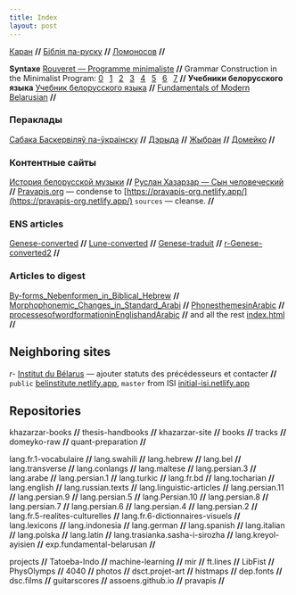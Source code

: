 ```yaml
---
title: Index
layout: post
---
```



[Каран](quran) **//**
[Біблія па-руску](bible-russian)  **//**
[Ломоносов](Lomonossov)  **//**



**Syntaxe** [Rouveret — Programme minimaliste](rouveret/mobile/5602)  **//** 
Grammar Construction in the Minimalist Program: [0](minimalist/jherring-0)  [1](minimalist/jherring-1)  [2](minimalist/jherring-2)  [3](minimalist/jherring-3)  [4](minimalist/jherring-4)  [5](minimalist/jherring-5)  [6](minimalist/jherring-6)  [7](minimalist/jherring-7) **//**
**Учебники белорусского языка**
[Учебник белорусского языка](Uch-bel-movy-Kryv)  **//**
[Fundamentals of Modern Belarusian](https://s17.netlify.app/) **//**

### Пераклады
[Сабака Баскервіляў па-ўкраінску](Sobaka_Baskerviliv_vyd_2010)  **//**
[Дэрыда](Derrida)  **//**
[Жыбран](Jibran)  **//**
[Домейко](Domeyko)  **//**

### Контентные сайты

[История белорусской музыки](ИСТОРИЯ-белорусской-музыки)  **//**
[Руслан Хазарзар — Сын человеческий](https://khazarzar.netlify.app/) **//**
[Pravapis.org](https://Pravapis.org) — condense to [https://pravapis-org.netlify.app/](https://pravapis-org.netlify.app/) `sources` — cleanse. **//**


### ENS articles 

[Genese-converted](ENS-articles/Genese-converted)  **//**
[Lune-converted](ENS-articles/Lune-converted)  **//**
[Genese-traduit](ENS-articles/Genese-traduit)  **//**
[r-Genese-converted2](ENS-articles/r-Genese-converted2)  **//**

### Articles to digest

[By-forms_Nebenformen_in_Biblical_Hebrew](articles-to-digest/%3fBy-forms_Nebenformen_in_Biblical_Hebrew.pdf)  **//**
[Morphophonemic_Changes_in_Standard_Arabi](articles-to-digest/Morphophonemic_Changes_in_Standard_Arabi.pdf)  **//**
[PhonesthemesinArabic](articles-to-digest/PhonesthemesinArabic.pdf)  **//**
[processesofwordformationinEnglishandArabic](articles-to-digest/processesofwordformationinEnglishandArabic.pdf)  **//**
and all the rest [index.html](articles-to-digest/)  **//**

## Neighboring sites

*r-* [Institut du Bélarus](https://institut-belarus.netlify.app/) — ajouter statuts des précédesseurs et contacter **//**
`public` [belinstitute.netlify.app](https://belinstitute.netlify.app/), `master` from ISI [initial-isi.netlify.app](https://initial-isi.netlify.app/)

## Repositories
khazarzar-books  **//**
thesis-handbooks  **//**
khazarzar-site  **//**
books  **//**
tracks  **//**
domeyko-raw  **//**
quant-preparation  **//**

lang.fr.1-vocabulaire  **//**
lang.swahili  **//**
lang.hebrew  **//**
lang.bel  **//**
lang.transverse  **//**
lang.conlangs  **//**
lang.maltese  **//**
lang.persian.3  **//**
lang.arabe  **//**
lang.persian.1  **//**
lang.turkic  **//**
lang.fr.bd  **//**
lang.tocharian  **//**
lang.english  **//**
lang.russian.texts  **//**
lang.linguistic-articles  **//**
lang.persian.11  **//**
lang.persian.9  **//**
lang.persian.5  **//**
lang.Persian.10  **//**
lang.persian.8  **//**
lang.persian.7  **//**
lang.persian.6  **//**
lang.persian.4  **//**
lang.persian.2  **//**
lang.fr.5-realites-culturelles  **//**
lang.fr.6-dictionnaires-visuels  **//**
lang.lexicons  **//**
lang.indonesia  **//**
lang.german  **//**
lang.spanish  **//**
lang.italian  **//**
lang.polska  **//**
lang.latin  **//**
lang.trasianka.sasha-i-sirozha  **//**
lang.kreyol-ayisien  **//**
exp.fundamental-belarusan  **//**

projects  **//**
Tatoeba-Indo  **//**
machine-learning  **//**
mir  **//**
ft.lines  **//**
LibFist  **//**
PhysOlymps  **//**
4040  **//**
photos  **//**
dsct.projet-art  **//**
histmaps  **//**
dep.fonts  **//**
dsc.films  **//**
guitarscores  **//**
assoens.github.io **//** 
pravapis **//** 
